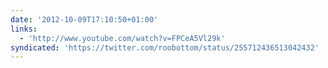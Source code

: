 ```yaml
---
date: '2012-10-09T17:10:50+01:00'
links:
  - 'http://www.youtube.com/watch?v=FPCeA5Vl29k'
syndicated: 'https://twitter.com/roobottom/status/255712436513042432'
---
```


